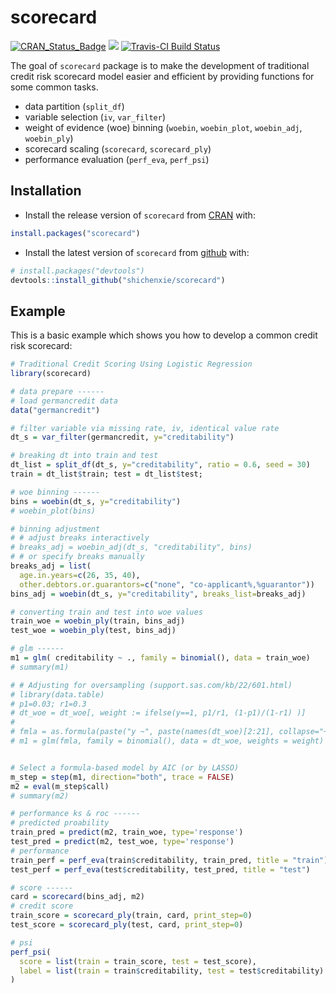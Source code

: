 # scorecard

[![CRAN\_Status\_Badge](https://www.r-pkg.org/badges/version/scorecard)](https://cran.r-project.org/package=scorecard)
[![](http://cranlogs.r-pkg.org/badges/grand-total/scorecard)](https://cran.r-project.org/package=scorecard)
[![Travis-CI Build
Status](https://travis-ci.org/shichenxie/scorecard.svg?branch=master)](https://travis-ci.org/shichenxie/scorecard)


The goal of `scorecard` package is to make the development of traditional credit risk scorecard model easier and efficient by providing functions for some common tasks. 
- data partition (`split_df`)
- variable selection (`iv`, `var_filter`)
- weight of evidence (woe) binning (`woebin`, `woebin_plot`, `woebin_adj`, `woebin_ply`)
- scorecard scaling (`scorecard`, `scorecard_ply`)
- performance evaluation (`perf_eva`, `perf_psi`)

## Installation

- Install the release version of `scorecard` from [CRAN](https://cran.r-project.org/package=scorecard) with:
``` r
install.packages("scorecard")
```

- Install the latest version of `scorecard` from [github](https://github.com/ShichenXie/scorecard) with:
``` r
# install.packages("devtools")
devtools::install_github("shichenxie/scorecard")
```

## Example

This is a basic example which shows you how to develop a common credit risk scorecard:

``` r
# Traditional Credit Scoring Using Logistic Regression
library(scorecard)

# data prepare ------
# load germancredit data
data("germancredit")

# filter variable via missing rate, iv, identical value rate
dt_s = var_filter(germancredit, y="creditability")

# breaking dt into train and test
dt_list = split_df(dt_s, y="creditability", ratio = 0.6, seed = 30)
train = dt_list$train; test = dt_list$test;

# woe binning ------
bins = woebin(dt_s, y="creditability")
# woebin_plot(bins)

# binning adjustment
# # adjust breaks interactively
# breaks_adj = woebin_adj(dt_s, "creditability", bins) 
# # or specify breaks manually
breaks_adj = list(
  age.in.years=c(26, 35, 40),
  other.debtors.or.guarantors=c("none", "co-applicant%,%guarantor"))
bins_adj = woebin(dt_s, y="creditability", breaks_list=breaks_adj)

# converting train and test into woe values
train_woe = woebin_ply(train, bins_adj)
test_woe = woebin_ply(test, bins_adj)

# glm ------
m1 = glm( creditability ~ ., family = binomial(), data = train_woe)
# summary(m1)

# # Adjusting for oversampling (support.sas.com/kb/22/601.html)
# library(data.table)
# p1=0.03; r1=0.3
# dt_woe = dt_woe[, weight := ifelse(y==1, p1/r1, (1-p1)/(1-r1) )]
# 
# fmla = as.formula(paste("y ~", paste(names(dt_woe)[2:21], collapse="+")))
# m1 = glm(fmla, family = binomial(), data = dt_woe, weights = weight)


# Select a formula-based model by AIC (or by LASSO)
m_step = step(m1, direction="both", trace = FALSE)
m2 = eval(m_step$call)
# summary(m2)

# performance ks & roc ------
# predicted proability
train_pred = predict(m2, train_woe, type='response')
test_pred = predict(m2, test_woe, type='response')
# performance
train_perf = perf_eva(train$creditability, train_pred, title = "train")
test_perf = perf_eva(test$creditability, test_pred, title = "test")

# score ------
card = scorecard(bins_adj, m2)
# credit score
train_score = scorecard_ply(train, card, print_step=0)
test_score = scorecard_ply(test, card, print_step=0)

# psi
perf_psi(
  score = list(train = train_score, test = test_score),
  label = list(train = train$creditability, test = test$creditability)
)

```
